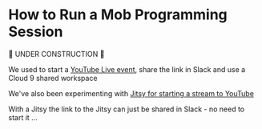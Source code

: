 # How to Run a Mob Programming Session

:construction: UNDER CONSTRUCTION :construction:

We used to start a [YouTube Live event](https://support.google.com/youtube/answer/7083786?hl=en), share the link in Slack and use a Cloud 9 shared workspace

We've also been experimenting with [Jitsy for starting a stream to YouTube](HOW_TO_STREAM_A_JITSY.md)

With a Jitsy the link to the Jitsy can just be shared in Slack - no need to start it ...
